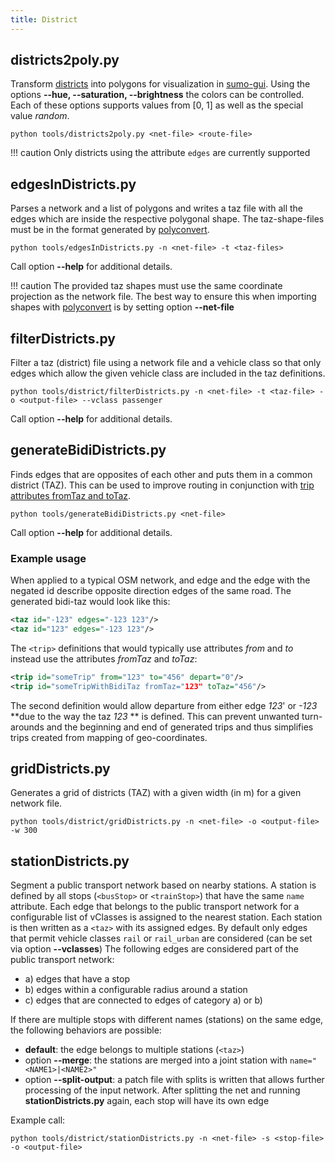 ```yaml
---
title: District
---
```


## districts2poly.py

Transform
[districts](../Demand/Importing_O/D_Matrices.md#describing_the_taz)
into polygons for visualization in [sumo-gui](../sumo-gui.md).
Using the options **--hue, --saturation, --brightness** the colors can be controlled. Each of these options
supports values from \[0, 1\] as well as the special value *random*.

```
python tools/districts2poly.py <net-file> <route-file>
```

!!! caution
    Only districts using the attribute `edges` are currently supported

## edgesInDistricts.py

Parses a network and a list of polygons and writes a taz file with all the edges which are inside the respective polygonal shape.
The taz-shape-files must be in the format generated by
[polyconvert](../polyconvert.md).

```
python tools/edgesInDistricts.py -n <net-file> -t <taz-files>
```


Call option **--help** for additional details.

!!! caution
    The provided taz shapes must use the same coordinate projection as the network file. The best way to ensure this when importing shapes with [polyconvert](../polyconvert.md) is by setting option **--net-file**

## filterDistricts.py

Filter a taz (district) file using a network file and a vehicle class so
that only edges which allow the given vehicle class are included in the
taz definitions.

```
python tools/district/filterDistricts.py -n <net-file> -t <taz-file> -o <output-file> --vclass passenger
```

Call option **--help** for additional details.

## generateBidiDistricts.py

Finds edges that are opposites of each other and puts them in a common
district (TAZ). This can be used to improve routing in conjunction with
[trip attributes fromTaz and
toTaz](../Definition_of_Vehicles,_Vehicle_Types,_and_Routes.md#traffic_assignement_zones_taz).

```
python tools/generateBidiDistricts.py <net-file>
```

Call option **--help** for additional details.

### Example usage

When applied to a typical OSM network, and edge and the edge with the
negated id describe opposite direction edges of the same road. The
generated bidi-taz would look like this:

```xml
<taz id="-123" edges="-123 123"/>
<taz id="123" edges="-123 123"/>
```

The `<trip>` definitions that would typically use attributes *from* and *to*
instead use the attributes *fromTaz* and *toTaz*:

```xml
<trip id="someTrip" from="123" to="456" depart="0"/>
<trip id="someTripWithBidiTaz fromTaz="123" toTaz="456"/>
```

The second definition would allow departure from either edge *123*' or
*-123* **due to the way the taz *123* ** is defined. This can prevent
unwanted turn-arounds and the beginning and end of generated trips and
thus simplifies trips created from mapping of geo-coordinates.


## gridDistricts.py

Generates a grid of districts (TAZ) with a given width (in m) for a given network file.

```
python tools/district/gridDistricts.py -n <net-file> -o <output-file> -w 300
```


## stationDistricts.py

Segment a public transport network based on nearby stations.
A station is defined by all stops (`<busStop>` or `<trainStop>`) that have the same `name` attribute. Each edge that belongs to the public transport network for a configurable list of vClasses is assigned to the nearest station. Each station is then written as a `<taz>` with its assigned edges.
By default only edges that permit vehicle classes `rail` or `rail_urban` are considered (can be set via option **--vclasses**)
The following edges are considered part of the public transport network:

- a) edges that have a stop
- b) edges within a configurable radius around a station
- c) edges that are connected to edges of category a) or b)

If there are multiple stops with different names (stations) on the same edge, the following behaviors are possible:

- **default**: the edge belongs to multiple stations (`<taz>`)
- option **--merge**: the stations are merged into a joint station with `name="<NAME1>|<NAME2>"`
- option **--split-output**: a patch file with splits is written that allows further processing of the input network. After splitting the net and running **stationDistricts.py** again, each stop will have its own edge

Example call:

```
python tools/district/stationDistricts.py -n <net-file> -s <stop-file> -o <output-file>
```
